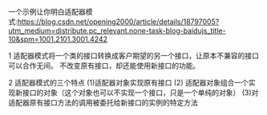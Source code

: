 一个示例让你明白适配器模式:https://blog.csdn.net/opening2000/article/details/18797005?utm_medium=distribute.pc_relevant.none-task-blog-baidujs_title-10&spm=1001.2101.3001.4242

1 适配器模式将一个类的接口转换成客户期望的另一个接口，让原本不兼容的接口可以合作无间。
不改变原有接口，却还能使用新接口的功能。

2 适配器模式的三个特点
(1)适配器对象实现原有接口
(2) 适配器对象组合一个实现新接口的对象（这个对象也可以不实现一个接口，只是一个单纯的对象）
(3)对适配器原有接口方法的调用被委托给新接口的实例的特定方法
